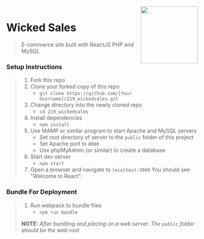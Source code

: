<img align="right" width="150" src="https://github.com/Learning-Fuze/react-with-server/blob/master/public/dist/php-react.png">

# Wicked Sales

> E-commerce site built with ReactJS PHP and MySQL

### Setup Instructions

> 1. Fork this repo
> 1. Clone your forked copy of this repo
>    - `git clone https://github.com/[Your Username]/219_wickedsales.git`
> 1. Change directory into the newly cloned repo
>    - `cd 219_wickedsales`
> 1. Install dependencies 
>    - `npm install`
> 1. Use MAMP or similar program to start Apache and MySQL servers
>    - Set root directory of server to the `public` folder of this project
>    - Set Apache port to `8000`
>    - Use phpMyAdmin (or similar) to create a database
> 1. Start dev server
>    - `npm start`
> 1. Open a browser and navigate to `localhost:3000` You should see "Welcome to React".

### Bundle For Deployment

> 1. Run webpack to bundle files
>    - `npm run bundle`
> 
> **NOTE:** *After bundling and placing on a web server. The `public` folder should be the web root*
